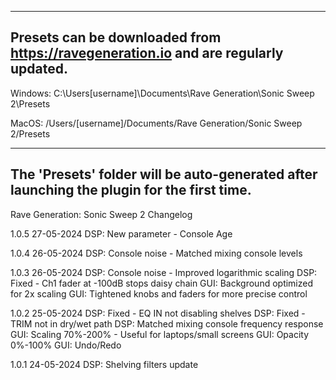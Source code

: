 ------------------------------------------------------------------------------------
Presets can be downloaded from https://ravegeneration.io and are regularly updated.
------------------------------------------------------------------------------------

Windows:
C:\Users\[username]\Documents\Rave Generation\Sonic Sweep 2\Presets

MacOS:
/Users/[username]/Documents/Rave Generation/Sonic Sweep 2/Presets

-------------------------------------------------------------------------------------------
The 'Presets' folder will be auto-generated after launching the plugin for the first time.
-------------------------------------------------------------------------------------------

Rave Generation: Sonic Sweep 2
Changelog

1.0.5 27-05-2024
DSP: New parameter - Console Age

1.0.4 26-05-2024
DSP: Console noise - Matched mixing console levels

1.0.3 26-05-2024
DSP: Console noise - Improved logarithmic scaling
DSP: Fixed - Ch1 fader at -100dB stops daisy chain
GUI: Background optimized for 2x scaling
GUI: Tightened knobs and faders for more precise control

1.0.2 25-05-2024
DSP: Fixed - EQ IN not disabling shelves
DSP: Fixed - TRIM not in dry/wet path
DSP: Matched mixing console frequency response
GUI: Scaling 70%-200% - Useful for laptops/small screens
GUI: Opacity 0%-100%
GUI: Undo/Redo

1.0.1 24-05-2024
DSP: Shelving filters update
